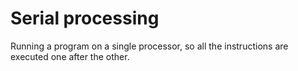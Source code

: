 # Serial processing

Running a program on a single processor, so all the instructions are executed one after the other.